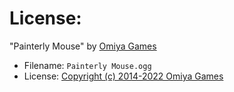 # License:

"Painterly Mouse" by [Omiya Games](https://omiyagames.com)

- Filename: `Painterly Mouse.ogg`
- License: [Copyright (c) 2014-2022 Omiya Games](https://omiyagames.com)
